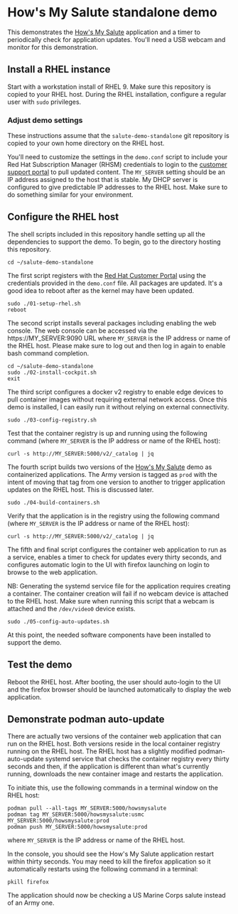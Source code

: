 # How's My Salute standalone demo
This demonstrates the [How's My
Salute](https://github.com/tedbrunell/HowsMySalute) application and
a timer to periodically check for application updates. You'll need
a USB webcam and monitor for this demonstration.

## Install a RHEL instance
Start with a workstation install of RHEL 9. Make sure this repository
is copied to your RHEL host. During the RHEL installation, configure
a regular user with `sudo` privileges.

### Adjust demo settings
These instructions assume that the `salute-demo-standalone` git repository
is copied to your own home directory on the RHEL host.

You'll need to customize the settings in the `demo.conf` script to
include your Red Hat Subscription Manager (RHSM) credentials to
login to the [customer support portal](https://access.redhat.com)
to pull updated content. The `MY_SERVER` setting should be an IP
address assigned to the host that is stable.  My DHCP server is
configured to give predictable IP addresses to the RHEL host.  Make
sure to do something similar for your environment.

## Configure the RHEL host
The shell scripts included in this repository handle setting up all
the dependencies to support the demo. To begin, go to the directory
hosting this repository.

    cd ~/salute-demo-standalone

The first script registers with the [Red Hat Customer Portal](https://access.redhat.com)
using the credentials provided in the `demo.conf` file. All packages
are updated. It's a good idea to reboot after as the kernel may
have been updated.

    sudo ./01-setup-rhel.sh
    reboot

The second script installs several packages including enabling the
web console. The web console can be accessed via the https://MY_SERVER:9090
URL where `MY_SERVER` is the IP address or name of the RHEL host.
Please make sure to log out and then log in again to enable bash
command completion.

    cd ~/salute-demo-standalone
    sudo ./02-install-cockpit.sh
    exit

The third script configures a docker v2 registry to enable edge
devices to pull container images without requiring external network
access. Once this demo is installed, I can easily run it without
relying on external connectivity.

    sudo ./03-config-registry.sh

Test that the container registry is up and running using the following
command (where `MY_SERVER` is the IP address or name of the RHEL host):

    curl -s http://MY_SERVER:5000/v2/_catalog | jq

The fourth script builds two versions of the [How's My Salute](https://github.com/tedbrunell/HowsMySalute)
demo as containerized applications. The Army version is tagged as
`prod` with the intent of moving that tag from one version to another
to trigger application updates on the RHEL host. This is discussed
later.

    sudo ./04-build-containers.sh

Verify that the application is in the registry using the following
command (where `MY_SERVER` is the IP address or name of the RHEL host):

    curl -s http://MY_SERVER:5000/v2/_catalog | jq

The fifth and final script configures the container web application
to run as a service, enables a timer to check for updates every
thirty seconds, and configures automatic login to the UI with firefox
launching on login to browse to the web application.

NB: Generating the systemd service file for the application requires
creating a container. The container creation will fail if no webcam
device is attached to the RHEL host. Make sure when running this
script that a webcam is attached and the `/dev/video0` device exists.

    sudo ./05-config-auto-updates.sh

At this point, the needed software components have been installed
to support the demo.

## Test the demo
Reboot the RHEL host. After booting, the user should auto-login to
the UI and the firefox browser should be launched automatically to
display the web application.

## Demonstrate podman auto-update
There are actually two versions of the container web application
that can run on the RHEL host. Both versions reside in the local
container registry running on the RHEL host.
The RHEL host has a slightly modified podman-auto-update
systemd service that checks the container registry every thirty
seconds and then, if the application is different than what's
currently running, downloads the new container image and restarts
the application.

To initiate this, use the following commands in a terminal window
on the RHEL host:

    podman pull --all-tags MY_SERVER:5000/howsmysalute
    podman tag MY_SERVER:5000/howsmysalute:usmc MY_SERVER:5000/howsmysalute:prod
    podman push MY_SERVER:5000/howsmysalute:prod

where `MY_SERVER` is the IP address or name of the RHEL host.

In the console, you should see the How's My Salute application
restart within thirty seconds. You may need to kill the firefox
application so it automatically restarts using the following command
in a terminal:

    pkill firefox

The application should now be checking a US Marine Corps salute
instead of an Army one.

